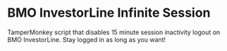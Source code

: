 # BMO InvestorLine Infinite Session

TamperMonkey script that disables 15 minute session inactivity logout on BMO InvestorLine. Stay logged in as long as you want!
